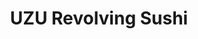 ---
layout: place
title: "UZU Revolving Sushi"
permalink: /maryland/rockville/uzu-revolving-sushi.html
stateAbbr: MD
stateName: Maryland
cityName: Rockville
seo:
  name: "UZU Revolving Sushi"
  type: Restaurant
  links: http://www.uzu-sushi.com/
description: "UZU Revolving Sushi serves delicious sushi in Rockville, Maryland. Try fresh Japanese dishes for a great dining experience. Available for, lunch, and dinner."
place_id: ChIJMwnoAADNt4kR6qrR6uihPAs
photos:
  - name: >-
      places/ChIJMwnoAADNt4kR6qrR6uihPAs/photos/AeeoHcLZgZSn6x7--GS99Qh03T0EwIY9bbj0NqXvbS3dZ0t6QqfCFQL7CNA-2B_mKB6A5IeDQHIJ3Te90-v7-dYJit_Xo9wlVADDCL5yOIsiRJjJ1_pMGnnpk3oCMMqUyMDESd8X-ITtNGwA_T-JjUC1hYZ-YL46eRnOfyr_H41TCDB2DWo1C-wilb3v1ymRu_5PMe43QkuSPo_I161uAmEOVSqA0yCy--PWPcWXbVhsIOx75MU_KTT6M-1TwPGY8L9aC3d5Vpw7dFFEhZCz9Dv6HvuDc1drDkZbcymIuzBJhxS09g
    widthPx: 2816
    heightPx: 1878
    authorAttributions:
      - displayName: UZU Revolving Sushi
        uri: https://maps.google.com/maps/contrib/101151887810188324847
        photoUri: >-
          https://lh3.googleusercontent.com/a-/ALV-UjXt9CuEYJrNfN5bOSBKwdVvuBEjG5JViHPK6PdGjILm3aQp5aI=s100-p-k-no-mo
    flagContentUri: >-
      https://www.google.com/local/imagery/report/?cb_client=maps_api_places.places_api&image_key=!1e10!2sAF1QipNtT8VxFRvl_h-6NhPtXp4hFzs8EwpOS7q13JqT&hl=en-US
    googleMapsUri: >-
      https://www.google.com/maps/place//data=!3m4!1e2!3m2!1sAF1QipNtT8VxFRvl_h-6NhPtXp4hFzs8EwpOS7q13JqT!2e10!4m2!3m1!1s0x89b7cd0000e80933:0xb3ca1e8ead1aaea
  - name: >-
      places/ChIJMwnoAADNt4kR6qrR6uihPAs/photos/AeeoHcK4nLMO_eI533Fh7FDhSiOHOA_Grt_KsWqJuZJ-qA3aFcJDyBjvpDCAiFQ17O3tKmQ3xPYpu6Ow2autiIPtf2iCd1T2SGles2q2S6-VSb5MgcFfRYhqcUwJ7yQnKwqAY867GTl18hkVLu1IUYwCOxbdS3Z-dALyGa4DuXd-VKtrJ-MWhO-LcOrEZlhgVBkyel9prar0LDT_BlU8LgkN3RATAHHJs7gkEeqeBR4CzCuEClWe8xys3xtuyO3Tm7dVmNsyauU7XRCDl2KzXtYU716kA90H07cHJ75Q9XFT-Vkt-SE5gfAxKsAXXVJNSilfSj6tuIgqKYZ9GB5ewoTyZUEKv1w4btK9TH5JkGBvcICCPTyZCqsQsEGAzkyju8b3S0Z46ks2JbWgIFQ_1gIOO3w5UumAJ7F9WzxCzn_jlpd_XIh_
    widthPx: 3024
    heightPx: 4032
    authorAttributions:
      - displayName: David Tassy
        uri: https://maps.google.com/maps/contrib/116934907570468581422
        photoUri: >-
          https://lh3.googleusercontent.com/a-/ALV-UjUK4va7n0p8dDYumE6ATWCX4oOwUquXLQAV2ddPfJH8fnmNsajM=s100-p-k-no-mo
    flagContentUri: >-
      https://www.google.com/local/imagery/report/?cb_client=maps_api_places.places_api&image_key=!1e10!2sCIHM0ogKEICAgMCo6LzgsAE&hl=en-US
    googleMapsUri: >-
      https://www.google.com/maps/place//data=!3m4!1e2!3m2!1sCIHM0ogKEICAgMCo6LzgsAE!2e10!4m2!3m1!1s0x89b7cd0000e80933:0xb3ca1e8ead1aaea
  - name: >-
      places/ChIJMwnoAADNt4kR6qrR6uihPAs/photos/AeeoHcJwljgOIEDYaAVCDT9N-qlr3n_VPiA550Z8xeP9UILVeGvdDtcoTFf4te9qulLkQAVIOBLQ_lZ-XPVqIn1mvxzOuPH7Og-8NmYgew3qAKJw1hqwth7ma3cGIay3gtNtd6EmTRw6WK7NgjobsP07An-S0trUm-w7K1oyV6tZClJrjfCs1c7G8XndzWdD4VXag86SOVdKlX48SAEYQ7pECBM-Wiu1lZLmyEnlrZjwyvvcO3i48XomGvT2VKN_Ff5keJWrG5HzoFT2945tGeRj4jQhKP0AYCOI9DYpZ5C7C7aWIg
    widthPx: 1536
    heightPx: 2048
    authorAttributions:
      - displayName: UZU Revolving Sushi
        uri: https://maps.google.com/maps/contrib/101151887810188324847
        photoUri: >-
          https://lh3.googleusercontent.com/a-/ALV-UjXt9CuEYJrNfN5bOSBKwdVvuBEjG5JViHPK6PdGjILm3aQp5aI=s100-p-k-no-mo
    flagContentUri: >-
      https://www.google.com/local/imagery/report/?cb_client=maps_api_places.places_api&image_key=!1e10!2sAF1QipM38HRPNEAPxqLvKfzorECegdFUn5Wf2pHmpe_O&hl=en-US
    googleMapsUri: >-
      https://www.google.com/maps/place//data=!3m4!1e2!3m2!1sAF1QipM38HRPNEAPxqLvKfzorECegdFUn5Wf2pHmpe_O!2e10!4m2!3m1!1s0x89b7cd0000e80933:0xb3ca1e8ead1aaea
  - name: >-
      places/ChIJMwnoAADNt4kR6qrR6uihPAs/photos/AeeoHcJBKJheG0lVioKZ0AB79zdDQiy1pjyu0dluT0-ToQunokNXGtQdxVYyOa1BjPLmACfEk9Y5qgLnMqhqjdevc7Q2yLVoDIniLX8it54-NuLLwm0_WrvxEAyupqbhzNGJKwOIlkJF2iPbi2h4cehgYiqEeVg_BleNFzn4W-w-xxqW8RlBWjez4-ZIvB3xA2iLbbT3pE9n1YRmp3ir6hkLAOH0d8ZI_wLLaBXPQjyKBaAPuWw9bSzEk57viQRML-PVRy2i86A_kHjoGTR0iv74ZP6KnJRiZCJ6tYLqs9ph35SpEH2klHvPDJY3JP-xpDjMkXfTxEX_S6rqTYM8HM2ws-AdSM7Yxrw_8on32SAwKqJMpJ7a9zXdDtxRtWiffxBo0sbf-8wrT9dSbQZhuxk6TsHrDJ2ryVZHISj5Rpx-_kkO-sb-
    widthPx: 4032
    heightPx: 3024
    authorAttributions:
      - displayName: Jennifer Castellon
        uri: https://maps.google.com/maps/contrib/111482582804009826572
        photoUri: >-
          https://lh3.googleusercontent.com/a-/ALV-UjUxkTgZnPCT3fHFTxZhfaGP8aJfkDCRm3SLcZPfBh2_pLqIgLyd=s100-p-k-no-mo
    flagContentUri: >-
      https://www.google.com/local/imagery/report/?cb_client=maps_api_places.places_api&image_key=!1e10!2sCIHM0ogKEICAgMCojc-0yQE&hl=en-US
    googleMapsUri: >-
      https://www.google.com/maps/place//data=!3m4!1e2!3m2!1sCIHM0ogKEICAgMCojc-0yQE!2e10!4m2!3m1!1s0x89b7cd0000e80933:0xb3ca1e8ead1aaea
  - name: >-
      places/ChIJMwnoAADNt4kR6qrR6uihPAs/photos/AeeoHcJUIJJ3t2iz4NZcs2R0AX6y6gLCzbSD0MaYNK6hEa2-WG9mxO8Pm83yZLR5Pcd-3eK1suWGLbKG-0AxwTWaVyhsV5fKfX7TknBFmyKyYLLwKeuDEW_eqZUhTXutSfmnjKUNH2W0t8wj0eB1tX_-TI8me-pJQGSLmoWQc_WgCeeu2PxDia3guyGJMhwCDl3hoe8EipZduJfBZiv9PtLoll5W9g-jSwfLBtbOCH-Z5ODvDwHCCZ0x60VracIABMD33k6XXXHQZ_yWvgNg0SZaiwui2GEV9mBw6cdTUbQuFbAXZh_464S000e66ziS-eL3hxYhSnLvernJ9DaBuXL3jJmHLXRGN4HcLo6fNh6jjY1zna0tfn6tarO8fokoCW8yW_TnWZafbO3Fnk35quoSFLY5B0kFB8-ghCNfOY6WNhVKBQ
    widthPx: 3024
    heightPx: 4032
    authorAttributions:
      - displayName: Amy G
        uri: https://maps.google.com/maps/contrib/112058334975312264063
        photoUri: >-
          https://lh3.googleusercontent.com/a-/ALV-UjVUyn1uLGiKC1IYis_eUjF9TdF0lP7RanhmX58oKESj75oJFTAIPA=s100-p-k-no-mo
    flagContentUri: >-
      https://www.google.com/local/imagery/report/?cb_client=maps_api_places.places_api&image_key=!1e10!2sCIHM0ogKEICAgMDIgKDkXQ&hl=en-US
    googleMapsUri: >-
      https://www.google.com/maps/place//data=!3m4!1e2!3m2!1sCIHM0ogKEICAgMDIgKDkXQ!2e10!4m2!3m1!1s0x89b7cd0000e80933:0xb3ca1e8ead1aaea
  - name: >-
      places/ChIJMwnoAADNt4kR6qrR6uihPAs/photos/AeeoHcIXDM72MDN4r8bcg1pDEnCCvLbyK9Gc6oTzYYDUzS8CYT7ntI4sCtEi_szB0nOtVKczeh3r0Lvbj_V8J9nJwm7ateyaGW52bkIlFiSNkr__ldo75DATO3YFyTEPhGmNKtTNFi5RgiICDfpW4NclfYf_ajvwJeSzU6koSNBYQa58pqU1D7cxKiCTNp3VFm4TkMa4IWsl1tgw7AGXIsI_f8oJZPJ61WNBFhDyLKQ0dDNytphZTSKNiHtp1-qMwzK8jQUfG0zBXwFi9lNBsrZ8lm33dSOA76YAxvOa4JOhyoBmEKakMVRiVo2Mw0m3SGPQuthOhGI2MRFbV6flX6CvBJuZ-jRAe6oR4TlIC4WmDgvnn3yvYX8ieTONVQmmJs5wtuxcsHItZWWa_y-Cn_WdFD16uIDbSgnS2acSosDq-roF_sAq
    widthPx: 4032
    heightPx: 3024
    authorAttributions:
      - displayName: Richard Sun
        uri: https://maps.google.com/maps/contrib/101099290888024115982
        photoUri: >-
          https://lh3.googleusercontent.com/a-/ALV-UjV_z33jkHSy56FATxeATcMwHkmTawIfUWY9CJ1UKjASZ4Xyq8tS=s100-p-k-no-mo
    flagContentUri: >-
      https://www.google.com/local/imagery/report/?cb_client=maps_api_places.places_api&image_key=!1e10!2sCIHM0ogKEICAgMDAjrm2-AE&hl=en-US
    googleMapsUri: >-
      https://www.google.com/maps/place//data=!3m4!1e2!3m2!1sCIHM0ogKEICAgMDAjrm2-AE!2e10!4m2!3m1!1s0x89b7cd0000e80933:0xb3ca1e8ead1aaea
  - name: >-
      places/ChIJMwnoAADNt4kR6qrR6uihPAs/photos/AeeoHcKYkgiCTtly6XcGWYhfjAHBT2NvJl3NEBV_y386ieUpPCeWOBmDP0peHSK3XCD4p0EZ0w4d61Hh50iDNwHSkB0_tefl5PM8AQCyw9LNiDth0u5uYYE-PRKsmWX7ajPaUihWFttUnyeT7V7n1FSv_leATeah-7SyvJBBnHsVT2SvJBpcnzXXTzQJJJdXdmDhF1tgvp3YX5fQ2sTEUwwXply9XLmtIqweZSBERyvkqnLCp06S3t-wjQsTDHzR01_UlJyWputyPt_eC5irMrdabozE1_JqTiQRkNK8RQm8D0FOafPdgBceJuJSFXIj_7QRcphdoAA6IxcebwBTN3ACtm6jyTG-89DmhJnafz4hqehVstCPhBoOsW0-7jRVnP74GmSdXNNv77ypo1rLGHUmiKHczQ7mEs0126ictidO9Cyfrg
    widthPx: 4800
    heightPx: 3600
    authorAttributions:
      - displayName: Richard Sun
        uri: https://maps.google.com/maps/contrib/101099290888024115982
        photoUri: >-
          https://lh3.googleusercontent.com/a-/ALV-UjV_z33jkHSy56FATxeATcMwHkmTawIfUWY9CJ1UKjASZ4Xyq8tS=s100-p-k-no-mo
    flagContentUri: >-
      https://www.google.com/local/imagery/report/?cb_client=maps_api_places.places_api&image_key=!1e10!2sCIHM0ogKEICAgIDvi4yQLw&hl=en-US
    googleMapsUri: >-
      https://www.google.com/maps/place//data=!3m4!1e2!3m2!1sCIHM0ogKEICAgIDvi4yQLw!2e10!4m2!3m1!1s0x89b7cd0000e80933:0xb3ca1e8ead1aaea
  - name: >-
      places/ChIJMwnoAADNt4kR6qrR6uihPAs/photos/AeeoHcIvDJAnqgS_I0zziE6T8ID7dGMawDNu4ajv3SsBg6MlGFPapOaXNBonzsECdggt2i8CfCIJyyDU9LqY1Ult2uZ930ybibs_FYmRSn-2KLuMFs7H1l-frIBy2rcLh4-qHvl269H56qnTAmj1rADZcCUwNhjKIHeSsFqKzrxYnHuitoqiiY-glXfAmfEdrkp7o8pmtQWz5tOMhq8fh1ZEwGYVr17B_VMd8TOtvaz4mh1g-6NJBoO7uIlHVHM0aTT5Ai5xDsQVrtNdtFCWZIASkiTQngANHEe8Vky-KmB1MTSc9aOD2DwrVmlEDohQPKlP4ag4SPCxknTgo2GDBWMkvkU09_UNzFWrEBAKsvjuVjTufXaNeYlgzZm1L6Sh2Va1HCZHXvaVHPMb6GZgX6b3q_hvqL5_Mx9mN02zovg2m9WREw
    widthPx: 3024
    heightPx: 4032
    authorAttributions:
      - displayName: Erika
        uri: https://maps.google.com/maps/contrib/117084241022913674836
        photoUri: >-
          https://lh3.googleusercontent.com/a-/ALV-UjXlXprpPfUcYimpv1diXxkxTFCREopJELn5xaGIBckXBTifi0NR=s100-p-k-no-mo
    flagContentUri: >-
      https://www.google.com/local/imagery/report/?cb_client=maps_api_places.places_api&image_key=!1e10!2sCIHM0ogKEICAgICvrK-qaQ&hl=en-US
    googleMapsUri: >-
      https://www.google.com/maps/place//data=!3m4!1e2!3m2!1sCIHM0ogKEICAgICvrK-qaQ!2e10!4m2!3m1!1s0x89b7cd0000e80933:0xb3ca1e8ead1aaea
  - name: >-
      places/ChIJMwnoAADNt4kR6qrR6uihPAs/photos/AeeoHcJIoQTfatpD17NMFCYX4qfMn2bHewydsA09cYExZHXk9qQLsTmZEjEaANJGpT_wW98TeM1H9jZcOUvo9GOdLKI4hztEwmwRLY8YL0bkrMsW5sV1ndSnMTjOq68IQ3O-iXbJ4RvBdrvNvGPw47rlYkzySw33qrKoPhbp3ooHXp5mb6Gdcsa3ZZ12koQxXYUy1XB4nb5GNPRKA335IfMPaR59-Pxp6shwaPqlmvRtSmrL0oQTaJaQEWoO9wyE5lSKMNDlEdLvYgSYT--Fh4PulFfniwfdEn2TR6Jr92-SbUFzog
    widthPx: 1878
    heightPx: 1878
    authorAttributions:
      - displayName: UZU Revolving Sushi
        uri: https://maps.google.com/maps/contrib/101151887810188324847
        photoUri: >-
          https://lh3.googleusercontent.com/a-/ALV-UjXt9CuEYJrNfN5bOSBKwdVvuBEjG5JViHPK6PdGjILm3aQp5aI=s100-p-k-no-mo
    flagContentUri: >-
      https://www.google.com/local/imagery/report/?cb_client=maps_api_places.places_api&image_key=!1e10!2sAF1QipNNgxsMsAsX3L8E2QhZZ8ByhFgyyJj0q7PF-ZG8&hl=en-US
    googleMapsUri: >-
      https://www.google.com/maps/place//data=!3m4!1e2!3m2!1sAF1QipNNgxsMsAsX3L8E2QhZZ8ByhFgyyJj0q7PF-ZG8!2e10!4m2!3m1!1s0x89b7cd0000e80933:0xb3ca1e8ead1aaea
  - name: >-
      places/ChIJMwnoAADNt4kR6qrR6uihPAs/photos/AeeoHcJGjv_RfI9AbS6pjXuT5LNnW8ZC24RM28jkyyG4t4CtraafmdNVrZY2AwO8HzcRh3Z3N5bJa-TAmQZy6FGw9x1dRXx928kpXOofPw1cd-5iCrfVPIhPc9l3hj9hdQemnmWQYPfGFVh8vsAh-jprLDsFWQTHslxpYtlC0VvLVYQd6tY-_qsbx7vaJ1O3DtcCrrkrliSgmLV0EuHyyHyNj4BWeCe_2Z3wIbqHrgU8PYpHEzj-o8Xa0VwWiSI-sp90fmJk39YSlZyg1uQnr9JSn-NVmsrdNEHWBk5CQwWi493Jsw
    widthPx: 1536
    heightPx: 2048
    authorAttributions:
      - displayName: UZU Revolving Sushi
        uri: https://maps.google.com/maps/contrib/101151887810188324847
        photoUri: >-
          https://lh3.googleusercontent.com/a-/ALV-UjXt9CuEYJrNfN5bOSBKwdVvuBEjG5JViHPK6PdGjILm3aQp5aI=s100-p-k-no-mo
    flagContentUri: >-
      https://www.google.com/local/imagery/report/?cb_client=maps_api_places.places_api&image_key=!1e10!2sAF1QipNTMwsqkZPOw4rsGRgIwCy-DlenUValSyxtXkqa&hl=en-US
    googleMapsUri: >-
      https://www.google.com/maps/place//data=!3m4!1e2!3m2!1sAF1QipNTMwsqkZPOw4rsGRgIwCy-DlenUValSyxtXkqa!2e10!4m2!3m1!1s0x89b7cd0000e80933:0xb3ca1e8ead1aaea
address: 1701 Rockville Pike A6, Rockville, MD 20852, USA
street: 1701 Rockville Pike A6
city: Rockville
state: MD
zip: '20852'
country: USA
neighborhood: null
latitude: '39.060978'
longitude: '-77.123855'
accessibility_options:
  wheelchairAccessibleParking: true
  wheelchairAccessibleEntrance: true
  wheelchairAccessibleSeating: true
business_status: OPERATIONAL
name: UZU Revolving Sushi
google_maps_links:
  directionsUri: >-
    https://www.google.com/maps/dir//''/data=!4m7!4m6!1m1!4e2!1m2!1m1!1s0x89b7cd0000e80933:0xb3ca1e8ead1aaea!3e0
  placeUri: https://maps.google.com/?cid=809700054763940586
  writeAReviewUri: >-
    https://www.google.com/maps/place//data=!4m3!3m2!1s0x89b7cd0000e80933:0xb3ca1e8ead1aaea!12e1
  reviewsUri: >-
    https://www.google.com/maps/place//data=!4m4!3m3!1s0x89b7cd0000e80933:0xb3ca1e8ead1aaea!9m1!1b1
  photosUri: >-
    https://www.google.com/maps/place//data=!4m3!3m2!1s0x89b7cd0000e80933:0xb3ca1e8ead1aaea!10e5
primary_type: Sushi Restaurant
opening_hours:
  regular: null
  current: null
secondary_opening_hours:
  regular:
    weekdayDescriptions: null
    type: null
  current:
    weekdayDescriptions: null
    type: null
phone: (240) 669-8684
price_level: null
price_range: $30 &ndash; $50
rating: '4.8'
rating_count: 0
website: http://www.uzu-sushi.com/
reviews:
  - name: >-
      places/ChIJMwnoAADNt4kR6qrR6uihPAs/reviews/ChdDSUhNMG9nS0VJQ0FnTUN3Z1BYZjBnRRAB
    relativePublishTimeDescription: 4 weeks ago
    rating: 4
    text:
      text: >-
        I visited Uzu Revolving Sushi solo right as it opened at noon on a
        Saturday and was seated immediately. Service was friendly and attentive
        throughout. I sat by the first row, which got a bit chilly with the door
        frequently opening, but the space was clean, modern, and welcoming. The
        revolving sushi concept is always fun and super efficient.


        Ordering is done through a QR code, and in addition to sushi on the
        belt, they offer hot items like karaage chicken and miso soup, delivered
        by a robot train. The freshly grated wasabi and quality pickled ginger
        were great touches.


        Standouts included the scallop with truffle oil, yellowtail with
        jalapeño, Godzilla Roll, and 24K Majic Roll—flavorful, fresh, and
        well-executed. The Green Dragon Roll was also good, though the eel
        portion was a little small. The biggest letdown was the bluefin toro
        sashimi, which was served very frozen and didn’t live up to the premium
        price. Plates go from $3.99 to $9.99 so a good variety and range.


        That said, overall fish quality was solid. At other revolving spots like
        Kura, quality can drop off over time, but since Uzu is part of the Ivea
        Restaurant Group—the same group behind Gyu Shige (a personal favorite)
        and South East Impressions—I’m hopeful they’ll maintain consistency over
        time.


        Do note that parking can be tricky, especially with so many popular
        restaurants and the Teso Life Japanese market next door.


        All in all, a fun, fast dining experience with some great bites—just
        needs better handling of high-end items to really impress.
      languageCode: en
    originalText:
      text: >-
        I visited Uzu Revolving Sushi solo right as it opened at noon on a
        Saturday and was seated immediately. Service was friendly and attentive
        throughout. I sat by the first row, which got a bit chilly with the door
        frequently opening, but the space was clean, modern, and welcoming. The
        revolving sushi concept is always fun and super efficient.


        Ordering is done through a QR code, and in addition to sushi on the
        belt, they offer hot items like karaage chicken and miso soup, delivered
        by a robot train. The freshly grated wasabi and quality pickled ginger
        were great touches.


        Standouts included the scallop with truffle oil, yellowtail with
        jalapeño, Godzilla Roll, and 24K Majic Roll—flavorful, fresh, and
        well-executed. The Green Dragon Roll was also good, though the eel
        portion was a little small. The biggest letdown was the bluefin toro
        sashimi, which was served very frozen and didn’t live up to the premium
        price. Plates go from $3.99 to $9.99 so a good variety and range.


        That said, overall fish quality was solid. At other revolving spots like
        Kura, quality can drop off over time, but since Uzu is part of the Ivea
        Restaurant Group—the same group behind Gyu Shige (a personal favorite)
        and South East Impressions—I’m hopeful they’ll maintain consistency over
        time.


        Do note that parking can be tricky, especially with so many popular
        restaurants and the Teso Life Japanese market next door.


        All in all, a fun, fast dining experience with some great bites—just
        needs better handling of high-end items to really impress.
      languageCode: en
    authorAttribution:
      displayName: Connie O’Brien
      uri: https://www.google.com/maps/contrib/107410459340875633482/reviews
      photoUri: >-
        https://lh3.googleusercontent.com/a-/ALV-UjX-lPVz52BQ9JRXohGCLNmZBj5dReMu1UjauqYCXnGuLE03xfdmzA=s128-c0x00000000-cc-rp-mo-ba5
    publishTime: '2025-03-15T19:12:57.282066Z'
    flagContentUri: >-
      https://www.google.com/local/review/rap/report?postId=ChdDSUhNMG9nS0VJQ0FnTUN3Z1BYZjBnRRAB&d=17924085&t=1
    googleMapsUri: >-
      https://www.google.com/maps/reviews/data=!4m6!14m5!1m4!2m3!1sChdDSUhNMG9nS0VJQ0FnTUN3Z1BYZjBnRRAB!2m1!1s0x89b7cd0000e80933:0xb3ca1e8ead1aaea
  - name: >-
      places/ChIJMwnoAADNt4kR6qrR6uihPAs/reviews/ChZDSUhNMG9nS0VJQ0FnTUNJNkphR0ZnEAE
    relativePublishTimeDescription: 2 weeks ago
    rating: 5
    text:
      text: >-
        My husband and I are both sushi lovers and it was our first time dining
        in a sushi restaurant with a conveyor belt. The atmosphere was warm and
        bright and we were greeted by friendly staff. The food was so good and
        we enjoyed the many options they have. Our favorite was the blue fin
        tuna w/ sea urchin, it was so delicious it just melts in our mouths. The
        coolest part is that they have 2 types of delivery robot, one above the
        belt and one on the floor for special orders. We got our food fast
        because of those robot things and we just think it was so awesome. Our
        servers Ewan and Khoa were also attentive and they keep checking on us,
        giving us information about the food and how the conveyor works. I will
        definitely recommend this sushi place and can't wait to share it with
        our family and friends.
      languageCode: en
    originalText:
      text: >-
        My husband and I are both sushi lovers and it was our first time dining
        in a sushi restaurant with a conveyor belt. The atmosphere was warm and
        bright and we were greeted by friendly staff. The food was so good and
        we enjoyed the many options they have. Our favorite was the blue fin
        tuna w/ sea urchin, it was so delicious it just melts in our mouths. The
        coolest part is that they have 2 types of delivery robot, one above the
        belt and one on the floor for special orders. We got our food fast
        because of those robot things and we just think it was so awesome. Our
        servers Ewan and Khoa were also attentive and they keep checking on us,
        giving us information about the food and how the conveyor works. I will
        definitely recommend this sushi place and can't wait to share it with
        our family and friends.
      languageCode: en
    authorAttribution:
      displayName: Elizabeth Aruelo
      uri: https://www.google.com/maps/contrib/106314459495151742956/reviews
      photoUri: >-
        https://lh3.googleusercontent.com/a-/ALV-UjWGT9LeZigyA1ow8Kxhx-dPaf3zvPk7KPTaMs3Eu0n9zC7dHag=s128-c0x00000000-cc-rp-mo
    publishTime: '2025-03-29T22:56:39.575933Z'
    flagContentUri: >-
      https://www.google.com/local/review/rap/report?postId=ChZDSUhNMG9nS0VJQ0FnTUNJNkphR0ZnEAE&d=17924085&t=1
    googleMapsUri: >-
      https://www.google.com/maps/reviews/data=!4m6!14m5!1m4!2m3!1sChZDSUhNMG9nS0VJQ0FnTUNJNkphR0ZnEAE!2m1!1s0x89b7cd0000e80933:0xb3ca1e8ead1aaea
  - name: >-
      places/ChIJMwnoAADNt4kR6qrR6uihPAs/reviews/ChZDSUhNMG9nS0VJQ0FnTUR3dWZHWElnEAE
    relativePublishTimeDescription: 2 weeks ago
    rating: 5
    text:
      text: >-
        Absolutely phenomenal experience at UZU Revolving Sushi! The sushi was
        fresh, flavorful, and beautifully presented. The revolving setup made it
        so fun and convenient to try a wide variety of rolls and small plates.
        But what truly made the night unforgettable was the amazing service from
        Isa and Sebastian. They were incredibly attentive, warm, and
        knowledgeable—always checking in with a smile and making sure we had
        everything we needed. Their energy and professionalism took an already
        great dinner to the next level. Can’t wait to come back again—five stars
        all the way!
      languageCode: en
    originalText:
      text: >-
        Absolutely phenomenal experience at UZU Revolving Sushi! The sushi was
        fresh, flavorful, and beautifully presented. The revolving setup made it
        so fun and convenient to try a wide variety of rolls and small plates.
        But what truly made the night unforgettable was the amazing service from
        Isa and Sebastian. They were incredibly attentive, warm, and
        knowledgeable—always checking in with a smile and making sure we had
        everything we needed. Their energy and professionalism took an already
        great dinner to the next level. Can’t wait to come back again—five stars
        all the way!
      languageCode: en
    authorAttribution:
      displayName: RUOCHENG SHAN
      uri: https://www.google.com/maps/contrib/101013473074507254266/reviews
      photoUri: >-
        https://lh3.googleusercontent.com/a/ACg8ocL_KMmAqAzmx9w5n32fCAxe0xApsxyUv711bWUthaRiivKr=s128-c0x00000000-cc-rp-mo
    publishTime: '2025-03-27T00:25:20.431482Z'
    flagContentUri: >-
      https://www.google.com/local/review/rap/report?postId=ChZDSUhNMG9nS0VJQ0FnTUR3dWZHWElnEAE&d=17924085&t=1
    googleMapsUri: >-
      https://www.google.com/maps/reviews/data=!4m6!14m5!1m4!2m3!1sChZDSUhNMG9nS0VJQ0FnTUR3dWZHWElnEAE!2m1!1s0x89b7cd0000e80933:0xb3ca1e8ead1aaea
  - name: >-
      places/ChIJMwnoAADNt4kR6qrR6uihPAs/reviews/ChdDSUhNMG9nS0VJQ0FnTUN3cDZXYjhnRRAB
    relativePublishTimeDescription: 3 weeks ago
    rating: 5
    text:
      text: >-
        The Shops at Congressional Village has some great Asian restaurants,
        from Kanpai, Kajiken and now Uzu.  Loved the interior and service was
        pretty good.  You can grab the sushi from the conveyor or you can order
        from the QR code.  Your food will be delivered by their bullet train. 
        They had club music on which enhanced the vibe.  If you sit in the
        counters by the front door, you will get first dibs on the sushi.


        Favorites were fatty tuna, seared salmon and this scallops.  I forgot
        the exact names but you can see my pictures.
      languageCode: en
    originalText:
      text: >-
        The Shops at Congressional Village has some great Asian restaurants,
        from Kanpai, Kajiken and now Uzu.  Loved the interior and service was
        pretty good.  You can grab the sushi from the conveyor or you can order
        from the QR code.  Your food will be delivered by their bullet train. 
        They had club music on which enhanced the vibe.  If you sit in the
        counters by the front door, you will get first dibs on the sushi.


        Favorites were fatty tuna, seared salmon and this scallops.  I forgot
        the exact names but you can see my pictures.
      languageCode: en
    authorAttribution:
      displayName: Eddie K
      uri: https://www.google.com/maps/contrib/114639814476551000292/reviews
      photoUri: >-
        https://lh3.googleusercontent.com/a-/ALV-UjUmc1q3i55cdfKsT6GAhydSzPnMdSgGDNQacNvm_TblfhyvLCuj=s128-c0x00000000-cc-rp-mo-ba4
    publishTime: '2025-03-21T17:09:29.819536Z'
    flagContentUri: >-
      https://www.google.com/local/review/rap/report?postId=ChdDSUhNMG9nS0VJQ0FnTUN3cDZXYjhnRRAB&d=17924085&t=1
    googleMapsUri: >-
      https://www.google.com/maps/reviews/data=!4m6!14m5!1m4!2m3!1sChdDSUhNMG9nS0VJQ0FnTUN3cDZXYjhnRRAB!2m1!1s0x89b7cd0000e80933:0xb3ca1e8ead1aaea
  - name: >-
      places/ChIJMwnoAADNt4kR6qrR6uihPAs/reviews/ChdDSUhNMG9nS0VJQ0FnTUNJaU1mM3hRRRAB
    relativePublishTimeDescription: 2 weeks ago
    rating: 4
    text:
      text: >-
        Great experience all around. Ewan was very tentative as our server,
        always made sure our waters were filled.


        Revolver had many options, all labeled with a sign. If the revolver
        didn’t have what you’re looking for, the tablet and QR code made it easy
        to order. Orders came quick and sushi was decent for the price. Only one
        I did not like, which may be personal preference, was the squid. The eel
        was delicious.
      languageCode: en
    originalText:
      text: >-
        Great experience all around. Ewan was very tentative as our server,
        always made sure our waters were filled.


        Revolver had many options, all labeled with a sign. If the revolver
        didn’t have what you’re looking for, the tablet and QR code made it easy
        to order. Orders came quick and sushi was decent for the price. Only one
        I did not like, which may be personal preference, was the squid. The eel
        was delicious.
      languageCode: en
    authorAttribution:
      displayName: Tyler March
      uri: https://www.google.com/maps/contrib/100296027775920310170/reviews
      photoUri: >-
        https://lh3.googleusercontent.com/a-/ALV-UjWlpQ5aFPyButWSd8EJvlzE6VzdKLdh0I3ZnW_lnL5kZQMy2aQ=s128-c0x00000000-cc-rp-mo
    publishTime: '2025-03-29T20:15:47.470121Z'
    flagContentUri: >-
      https://www.google.com/local/review/rap/report?postId=ChdDSUhNMG9nS0VJQ0FnTUNJaU1mM3hRRRAB&d=17924085&t=1
    googleMapsUri: >-
      https://www.google.com/maps/reviews/data=!4m6!14m5!1m4!2m3!1sChdDSUhNMG9nS0VJQ0FnTUNJaU1mM3hRRRAB!2m1!1s0x89b7cd0000e80933:0xb3ca1e8ead1aaea
parking_options:
  freeParkingLot: true
  freeStreetParking: true
payment_options:
  acceptsCreditCards: true
  acceptsCashOnly: false
allow_dogs: null
curbside_pickup: false
delivery: false
dine_in: true
good_for_children: true
good_for_groups: null
good_for_sports: false
live_music: false
menu_for_children: null
outdoor_seating: null
reservable: null
restroom: true
serves_beer: null
serves_breakfast: null
serves_brunch: null
serves_cocktails: null
serves_coffee: null
serves_dinner: true
serves_dessert: true
serves_lunch: true
serves_vegetarian_food: null
serves_wine: null
takeout: null
update_category: essentials
summary: null

---